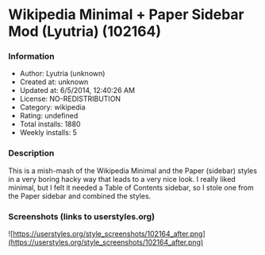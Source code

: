 # Wikipedia Minimal + Paper Sidebar Mod (Lyutria) (102164)

### Information
- Author: Lyutria (unknown)
- Created at: unknown
- Updated at: 6/5/2014, 12:40:26 AM
- License: NO-REDISTRIBUTION
- Category: wikipedia
- Rating: undefined
- Total installs: 1880
- Weekly installs: 5


### Description
This is a mish-mash of the Wikipedia Minimal and the Paper (sidebar) styles in a very boring hacky way that leads to a very nice look. I really liked minimal, but I felt it needed a Table of Contents sidebar, so I stole one from the Paper sidebar and combined the styles.


### Screenshots (links to userstyles.org)
![https://userstyles.org/style_screenshots/102164_after.png](https://userstyles.org/style_screenshots/102164_after.png)


